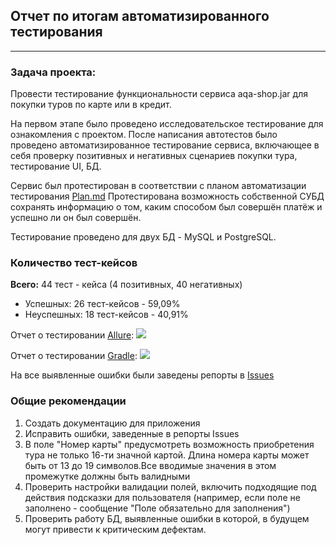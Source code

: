 ## Отчет по итогам автоматизированного тестирования
___

### Задача проекта:
Провести тестирование функциональности сервиса aqa-shop.jar для покупки туров по карте или в кредит.

На первом этапе было проведено исследовательское тестирование для ознакомления с проектом.
После написания автотестов было проведено автоматизированное тестирование сервиса, включающее в себя проверку позитивных и негативных сценариев покупки тура, тестирование UI, БД.

Сервис был протестирован в соответствии с планом автоматизации тестирования [Plan.md](https://github.com/Zumaletto/AQA-Diploma/blob/master/Plan.md)
Протестирована возможность собственной СУБД сохранять информацию о том, каким способом был совершён платёж и успешно ли он был совершён.

Тестирование проведено для двух БД - MySQL и PostgreSQL.

### Количество тест-кейсов

**Всего:** 44 тест - кейса (4 позитивных, 40 негативных)
- Успешных: 26 тест-кейсов - 59,09% 
- Неуспешных: 18 тест-кейсов - 40,91%

Отчет о тестировании [Allure](http://192.168.0.26:54719/index.html):
![](https://disk.yandex.ru/i/MtznOYYSQzs6Mg)

Отчет о тестировании [Gradle](file:///C:/Users/GIT/IdeaProjects/AQA-Diploma/build/reports/tests/test/index.html):
![](https://disk.yandex.ru/i/S4h8KCsXmoGmHA) 

На все выявленные ошибки были заведены репорты в [Issues](https://github.com/Zumaletto/AQA-Diploma/issues)

### Общие рекомендации
1. Создать документацию для приложения
2. Исправить ошибки, заведенные в репорты Issues
3. В поле "Номер карты" предусмотреть возможность приобретения тура не только 16-ти значной картой. Длина номера карты может быть от 13 до 19 символов.Все вводимые значения в этом промежутке должны быть валидными
4. Проверить настройки валидации полей, включить подходящие под действия подсказки для пользователя (например, если поле не заполнено - сообщение "Поле обязательно для заполнения")
5. Проверить работу БД, выявленные ошибки в которой, в будущем могут привести к критическим дефектам.



